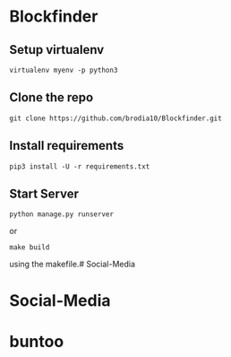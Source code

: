 # Blockfinder

## Setup virtualenv
`virtualenv myenv -p python3`

## Clone the repo
`git clone https://github.com/brodia10/Blockfinder.git`

## Install requirements
`pip3 install -U -r requirements.txt`

## Start Server
`python manage.py runserver`

or

`make build`

using the makefile.# Social-Media
# Social-Media
# buntoo
